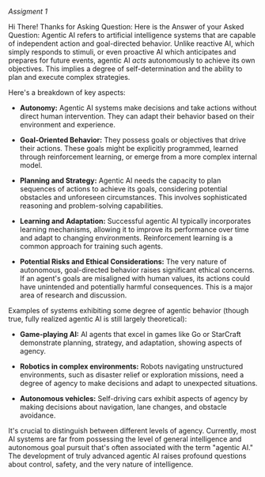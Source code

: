 _Assigment 1_

Hi There! Thanks for Asking Question: Here is the Answer of your Asked Question:
Agentic AI refers to artificial intelligence systems that are capable of independent action and goal-directed behavior. Unlike reactive AI, which simply responds to stimuli, or even proactive AI which anticipates and prepares for future events, agentic AI _acts_ autonomously to achieve its own objectives. This implies a degree of self-determination and the ability to plan and execute complex strategies.

Here's a breakdown of key aspects:

- **Autonomy:** Agentic AI systems make decisions and take actions without direct human intervention. They can adapt their behavior based on their environment and experience.

- **Goal-Oriented Behavior:** They possess goals or objectives that drive their actions. These goals might be explicitly programmed, learned through reinforcement learning, or emerge from a more complex internal model.

- **Planning and Strategy:** Agentic AI needs the capacity to plan sequences of actions to achieve its goals, considering potential obstacles and unforeseen circumstances. This involves sophisticated reasoning and problem-solving capabilities.

- **Learning and Adaptation:** Successful agentic AI typically incorporates learning mechanisms, allowing it to improve its performance over time and adapt to changing environments. Reinforcement learning is a common approach for training such agents.

- **Potential Risks and Ethical Considerations:** The very nature of autonomous, goal-directed behavior raises significant ethical concerns. If an agent's goals are misaligned with human values, its actions could have unintended and potentially harmful consequences. This is a major area of research and discussion.

Examples of systems exhibiting some degree of agentic behavior (though true, fully realized agentic AI is still largely theoretical):

- **Game-playing AI:** AI agents that excel in games like Go or StarCraft demonstrate planning, strategy, and adaptation, showing aspects of agency.

- **Robotics in complex environments:** Robots navigating unstructured environments, such as disaster relief or exploration missions, need a degree of agency to make decisions and adapt to unexpected situations.

- **Autonomous vehicles:** Self-driving cars exhibit aspects of agency by making decisions about navigation, lane changes, and obstacle avoidance.

It's crucial to distinguish between different levels of agency. Currently, most AI systems are far from possessing the level of general intelligence and autonomous goal pursuit that's often associated with the term "agentic AI." The development of truly advanced agentic AI raises profound questions about control, safety, and the very nature of intelligence.
